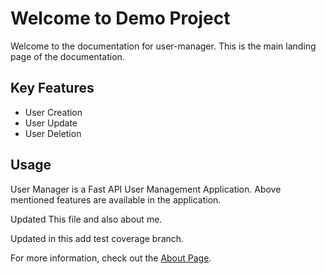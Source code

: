 # Welcome to Demo Project

Welcome to the documentation for user-manager. This is the main landing page of the documentation.

## Key Features

- User Creation
- User Update
- User Deletion

## Usage
User Manager is a Fast API User Management Application.
Above mentioned features are available in the application.

Updated This file and also about me.

Updated in this add test coverage branch.

For more information, check out the [About Page](about.md).

